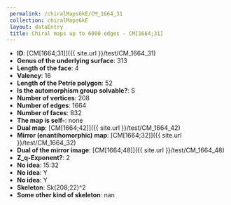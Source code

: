 ```yaml
--- 
 permalink: /chiralMaps6kE/CM_1664_31 
 collection: chiralMaps6kE
 layout: dataEntry
 title: Chiral maps up to 6000 edges - CM[1664;31]
---
```


- **ID**: [CM[1664;31]]({{ site.url }}/test/CM_1664_31)
- **Genus of the underlying surface**: 313
- **Length of the face**: 4
- **Valency**: 16
- **Length of the Petrie polygon**: 52
- **Is the automorphism group solvable?**: S
- **Number of vertices**: 208
- **Number of edges**: 1664
- **Number of faces**: 832
- **The map is self-**: none
- **Dual map**: [CM[1664;42]]({{ site.url }}/test/CM_1664_42)
- **Mirror (enantihomorphic) map**: [CM[1664;32]]({{ site.url }}/test/CM_1664_32)
- **Dual of the mirror image**: [CM[1664;48]]({{ site.url }}/test/CM_1664_48)
- **Z_q-Exponent?**: 2
- **No idea**:  15:32
- **No idea**: Y
- **No idea**: Y
- **Skeleton**: Sk(208;22)^2
- **Some other kind of skeleton**: nan
